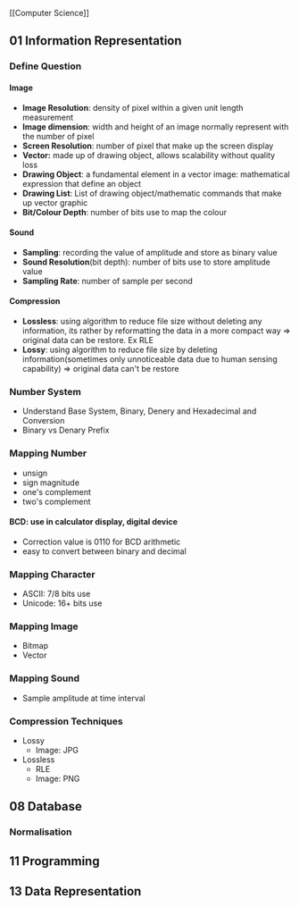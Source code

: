 [[Computer Science]]
## 01 Information Representation
### Define Question
#### Image
- **Image Resolution**: density of pixel within a given unit length measurement
- **Image dimension**: width and height of an image normally represent with the number of pixel
- **Screen Resolution**: number of pixel that make up the screen display
- **Vector:** made up of drawing object, allows scalability without quality loss
- **Drawing Object**: a fundamental element in a vector image: mathematical expression that define an object
- **Drawing List**: List of drawing object/mathematic commands that make up vector graphic
- **Bit/Colour Depth**: number of bits use to map the colour
#### Sound
- **Sampling**: recording the value of amplitude and store as binary value 
- **Sound Resolution**(bit depth): number of bits use to store amplitude value
- **Sampling Rate**: number of sample per second
#### Compression
- **Lossless**: using algorithm to reduce file size without deleting any information, its rather by reformatting the data in a more compact way => original data can be restore. Ex RLE
- **Lossy**: using algorithm to reduce file size by deleting information(sometimes only unnoticeable data due to human sensing capability) => original data can't be restore
### Number System
- Understand Base System, Binary, Denery and Hexadecimal and Conversion
- Binary vs Denary Prefix
### Mapping Number
- unsign
- sign magnitude
- one's complement
- two's complement
#### BCD: use in calculator display, digital device
- Correction value is 0110 for BCD arithmetic
- easy to convert between binary and decimal
### Mapping Character
- ASCII: 7/8 bits use
- Unicode: 16+ bits use
### Mapping Image
- Bitmap
- Vector
### Mapping Sound
- Sample amplitude at time interval
### Compression Techniques
- Lossy
	- Image: JPG
- Lossless
	- RLE
	- Image: PNG 
## 08 Database
### Normalisation

## 11 Programming 
## 13 Data Representation